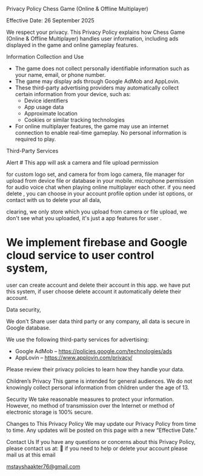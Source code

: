 Privacy Policy
Chess Game (Online & Offline Multiplayer)

Effective Date: 26 September 2025

We respect your privacy. This Privacy Policy explains how Chess Game (Online & Offline Multiplayer) handles user information, including ads displayed in the game and online gameplay features.

Information Collection and Use
- The game does not collect personally identifiable information such as your name, email, or phone number.
- The game may display ads through Google AdMob and AppLovin.
- These third-party advertising providers may automatically collect certain information from your device, such as:
  - Device identifiers
  - App usage data
  - Approximate location
  - Cookies or similar tracking technologies
- For online multiplayer features, the game may use an internet connection to enable real-time gameplay. No personal information is required to play.

Third-Party Services

Alert #
This app will ask a camera and file upload permission

for custom logo set, and camera for from logo camera, file manager for upload from device file or database in your mobile.
microphone permission for audio voice chat when playing online multiplayer each other.
if you need delete , you can choose in your account profile option under ist options, or contact with us to delete your all dala,


clearing, we only store which you upload from camera or file upload, 
we don't see what you uploaded, it's just a app features for user .



# We implement firebase and Google cloud service to user control system,
user can create account and delete their account in this app.
we have put this system, if user choose delete account it automatically delete their account.

 Data security, 

 We don't Share user data third party or any company, all data is secure in Google database.
 
We use the following third-party services for advertising:
- Google AdMob – https://policies.google.com/technologies/ads
- AppLovin – https://www.applovin.com/privacy/

Please review their privacy policies to learn how they handle your data.

Children’s Privacy
This game is intended for general audiences. We do not knowingly collect personal information from children under the age of 13.

Security
We take reasonable measures to protect your information. However, no method of transmission over the Internet or method of electronic storage is 100% secure.

Changes to This Privacy Policy
We may update our Privacy Policy from time to time. Any updates will be posted on this page with a new “Effective Date.”

Contact Us
If you have any questions or concerns about this Privacy Policy, please contact us at:
📧 if you need to help or delete your account please mail us at this email 

mstayshaakter76@gmail.com
